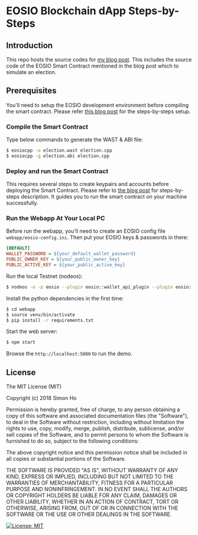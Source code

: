 # EOSIO Blockchain dApp Steps-by-Steps

## Introduction

This repo hosts the source codes for [my blog post](https://blog.simonho.net/eosio-dapp-blockchain-2/). This includes the source code of the EOSIO Smart Contract mentioned in the blog post which to simulate an election.

## Prerequisites

You'll need to setup the EOSIO development environment before compiling the smart contract. Please refer [this blog post](https://blog.simonho.net/eosio-dapp-blockchain-1/) for the steps-by-steps setup.

### Compile the Smart Contract

Type below commands to generate the WAST & ABI file:

```bash
$ eosiocpp -o election.wast election.cpp
$ eosiocpp -g election.abi election.cpp
```

### Deploy and run the Smart Contract

This requires several steps to create keypairs and accounts before deploying the Smart Contract. Please refer to [the blog post](https://blog.simonho.net/eosio-dapp-blockchain-2/) for steps-by-steps description. It guides you to run the smart contract on your machine successfully.

### Run the Webapp At Your Local PC

Before run the webapp, you'll need to create an EOSIO config file `webapp/eosio-config.ini`. Then put your EOSIO keys & passwords in there:

```ini
[DEFAULT]
WALLET_PASSWORD = ${your_default_wallet_password}
PUBLIC_OWNER_KEY = ${your_public_owner_key}
PUBLIC_ACTIVE_KEY = ${your_public_active_key}
```

Run the local Testnet (nodeos):

```bash
$ nodeos -e -p eosio --plugin eosio::wallet_api_plugin --plugin eosio::chain_api_plugin --plugin eosio::history_api_plugin --access-control-allow-origin=* --contracts-console
```

Install the python dependencies in the first time:

```bash
$ cd webapp
$ source venv/bin/activate
$ pip install -r requirements.txt
```

Start the web server:

```bash
$ npm start
```

Browse the `http://localhost:5000` to run the demo.


## License

The MIT License (MIT)

Copyright (c) 2018 Simon Ho

Permission is hereby granted, free of charge, to any person obtaining a copy of this software and associated documentation files (the "Software"), to deal in the Software without restriction, including without limitation the rights to use, copy, modify, merge, publish, distribute, sublicense, and/or sell copies of the Software, and to permit persons to whom the Software is furnished to do so, subject to the following conditions:

The above copyright notice and this permission notice shall be included in all copies or substantial portions of the Software.

THE SOFTWARE IS PROVIDED "AS IS", WITHOUT WARRANTY OF ANY KIND, EXPRESS OR IMPLIED, INCLUDING BUT NOT LIMITED TO THE WARRANTIES OF MERCHANTABILITY, FITNESS FOR A PARTICULAR PURPOSE AND NONINFRINGEMENT. IN NO EVENT SHALL THE AUTHORS OR COPYRIGHT HOLDERS BE LIABLE FOR ANY CLAIM, DAMAGES OR OTHER LIABILITY, WHETHER IN AN ACTION OF CONTRACT, TORT OR OTHERWISE, ARISING FROM, OUT OF OR IN CONNECTION WITH THE SOFTWARE OR THE USE OR OTHER DEALINGS IN THE SOFTWARE.

[![License: MIT](https://img.shields.io/badge/License-MIT-yellow.svg)](https://opensource.org/licenses/MIT)
